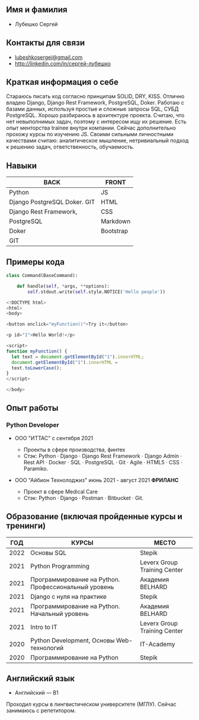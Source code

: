 ## Имя и фамилия

* Лубешко Сергей 

## Контакты для связи

* lubeshkosergei@gmail.com  
* http://linkedin.com/in/сергей-лубешко  

## Краткая информация о себе 

Стараюсь писать код согласно принципам SOLID, DRY, KISS. Отлично владею Django, Django Rest Framework, PostgreSQL, Doker. Работаю с базами данных, используя простые и сложные запросы SQL, СУБД PostgreSQL. Хорошо разбираюсь в архитектуре проекта.
Считаю, что нет невыполнимых задач, поэтому с интересом ищу их решение. Есть опыт менторства trainee внутри компании.
Сейчас дополнительно прохожу курсы по изучению JS. Своими сильными личностными качествами считаю: аналитическое мышление, нетривиальный подход к решению задач, ответственность, обучаемость.  

## Навыки 

| BACK                            | FRONT     |
| ------------------------------- | --------- |
| Python                          | JS        |
| Django   PostgreSQL  Doker. GIT | HTML      |
| Django Rest Framework,          | CSS       |
| PostgreSQL                      | Markdown  |
| Doker                           | Bootstrap |
| GIT                             |           |

## Примеры кода

```python
class Command(BaseCommand):

    def handle(self, *args, **options):
        self.stdout.write(self.style.NOTICE('Hello people'))
```

```js
<!DOCTYPE html>
<html>
<body>

<button onclick="myFunction()">Try it</button>

<p id="1">Hello World!</p>

<script>
function myFunction() {
  let text = document.getElementById("1").innerHTML;
  document.getElementById("1").innerHTML =
  text.toLowerCase();
}
</script>

</body>

```

## Опыт работы

### Python Developer  

- ООО "ИТТАС"  c сентября 2021

  - Проекты в сфере производства, финтех
  - Стэк: Python · Django · Django Rest Framework · Django Admin · Rest API · Docker · SQL · PostgreSQL ·
    Git · Agile · HTML5 · CSS · Paramiko.  

- ООО "Айбион Технолоджиз"  июнь 2021 - август 2021 **ФРИЛАНС**

  * Проект в сфере Medical Care
  * Стэк: Python · Django · Postman · Bitbucket · Git.  

## Образование (включая пройденные курсы и тренинги)

| ГОД  | КУРСЫ                                                | МЕСТО                        |
| ---- | ---------------------------------------------------- | ---------------------------- |
| 2022 | Основы SQL                                           | Stepik                       |
| 2021 | Python Programming                                   | Leverx Group Training Center |
| 2021 | Программирование на Python. Профессиональный уровень | Академия BELHARD             |
| 2021 | Django с нуля на практике                            | Stepik                       |
| 2021 | Программирование на Python. Начальный уровень        | Академия BELHARD             |
| 2021 | Intro to IT                                          | Leverx Group Training Center |
| 2020 | Python Development, Основы Web-технологий            | IT-Academy                   |
| 2020 | Программирование на Python                           | Stepik                       |

## Английский язык 

* Английский — B1   

Проходил курсы в лингвистическом университете (МГЛУ). Сейчас занимаюсь с репетитором.